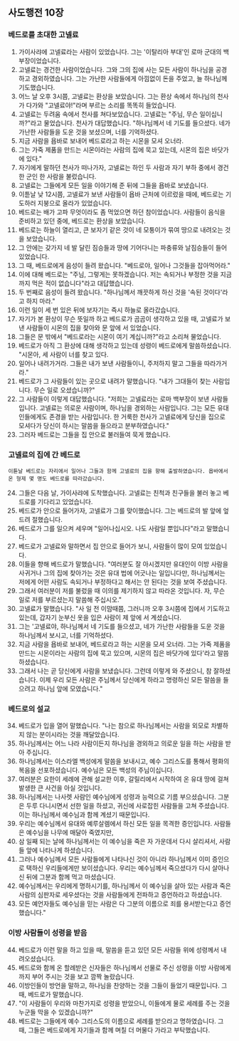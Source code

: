 ## 사도행전 10장

### 베드로를 초대한 고넬료
1. 가이사랴에 고넬료라는 사람이 있었습니다. 그는 '이탈리아 부대'인 로마 군대의 백부장이었습니다.
2. 고넬료는 경건한 사람이었습니다. 그와 그의 집에 사는 모든 사람이 하나님을 공경하고 경외하였습니다. 그는 가난한 사람들에게 아낌없이 돈을 주었고, 늘 하나님께 기도했습니다.
3. 어느 날 오후 3시쯤, 고넬료는 환상을 보았습니다. 그는 환상 속에서 하나님의 천사가 다가와 "고넬료야!"라며 부르는 소리를 똑똑히 들었습니다.
4. 고넬료는 두려움 속에서 천사를 쳐다보았습니다. 고넬료는 "주님, 무슨 일이십니까?"라고 물었습니다. 천사가 대답했습니다. "하나님께서 네 기도를 들으셨다. 네가 가난한 사람들을 도운 것을 보셨으며, 너를 기억하셨다.
5. 지금 사람을 욥바로 보내어 베드로라고 하는 시몬을 모셔 오너라.
6. 그는 가죽 제품을 만드는 시몬이라는 사람의 집에 묵고 있는데, 시몬의 집은 바닷가에 있다."
7. 자기에게 말하던 천사가 떠나가자, 고넬료는 하인 두 사람과 자기 부하 중에서 경건한 군인 한 사람을 불렀습니다.
8. 고넬료는 그들에게 모든 일을 이야기해 준 뒤에 그들을 욥바로 보냈습니다.
9. 이튿날 낮 12시쯤, 고넬료가 보낸 사람들이 욥바 근처에 이르렀을 때에, 베드로는 기도하러 지붕으로 올라가 있었습니다.
10. 베드로는 배가 고파 무엇이라도 좀 먹었으면 하던 참이었습니다. 사람들이 음식을 준비하고 있던 중에, 베드로는 환상을 보았습니다.
11. 베드로는 하늘이 열리고, 큰 보자기 같은 것이 네 모퉁이가 묶여 땅으로 내려오는 것을 보았습니다.
12. 그 안에는 갖가지 네 발 달린 짐승들과 땅에 기어다니는 파충류와 날짐승들이 들어 있었습니다.
13. 그 때, 베드로에게 음성이 들려 왔습니다. "베드로야, 일어나 그것들을 잡아먹어라."
14. 이에 대해 베드로는 "주님, 그렇게는 못하겠습니다. 저는 속되거나 부정한 것을 지금까지 먹은 적이 없습니다"라고 대답했습니다.
15. 두 번째로 음성이 들려 왔습니다. "하나님께서 깨끗하게 하신 것을 '속된 것이다'라고 하지 마라."
16. 이런 일이 세 번 있은 뒤에 보자기는 즉시 하늘로 올라갔습니다.
17. 자기가 본 환상이 무슨 뜻일까 하고 베드로가 곰곰이 생각하고 있을 때, 고넬료가 보낸 사람들이 시몬의 집을 찾아와 문 앞에 서 있었습니다.
18. 그들은 문 밖에서 "베드로라는 시몬이 여기 계십니까?"라고 소리쳐 물었습니다.
19. 베드로가 아직 그 환상에 대해 생각하고 있는데 성령이 베드로에게 말씀하셨습니다. "시몬아, 세 사람이 너를 찾고 있다.
20. 일어나 내려가거라. 그들은 내가 보낸 사람들이니, 주저하지 말고 그들을 따라가거라."
21. 베드로가 그 사람들이 있는 곳으로 내려가 말했습니다. "내가 그대들이 찾는 사람입니다. 무슨 일로 오셨습니까?"
22. 그 사람들이 이렇게 대답했습니다. "저희는 고넬료라는 로마 백부장이 보낸 사람들입니다. 고넬료는 의로운 사람이며, 하나님을 경외하는 사람입니다. 그는 모든 유대인들에게도 존경을 받는 사람입니다. 한 거룩한 천사가 고넬료에게 당신을 집으로 모셔다가 당신이 하시는 말씀을 들으라고 분부하였습니다."
23. 그러자 베드로는 그들을 집 안으로 불러들여 묵게 했습니다.
### 고넬료의 집에 간 베드로
    이튿날 베드로는 자리에서 일어나 그들과 함께 고넬료의 집을 향해 출발하였습니다. 욥바에서 온 형제 몇 명도 베드로를 따라갔습니다.
24. 그들은 다음 날, 가이사랴에 도착했습니다. 고넬료는 친척과 친구들을 불러 놓고 베드로를 기다리고 있었습니다.
25. 베드로가 안으로 들어가자, 고넬료가 그를 맞이했습니다. 그는 베드로의 발 앞에 엎드려 절했습니다.
26. 베드로가 그를 일으켜 세우며 "일어나십시오. 나도 사람일 뿐입니다"라고 말했습니다.
27. 베드로가 고넬료와 말하면서 집 안으로 들어가 보니, 사람들이 많이 모여 있었습니다.
28. 이들을 향해 베드로가 말했습니다. "여러분도 잘 아시겠지만 유대인이 이방 사람을 사귀거나 그의 집에 찾아가는 것은 유대 법에 어긋나는 일입니다만, 하나님께서는 저에게 어떤 사람도 속되거나 부정하다고 해서는 안 된다는 것을 보여 주셨습니다.
29. 그래서 여러분이 저를 불렀을 때 이의를 제기하지 않고 따라온 것입니다. 자, 무슨 일로 저를 부르셨는지 말씀해 주십시오."
30. 고넬료가 말했습니다. "사 일 전 이맘때쯤, 그러니까 오후 3시쯤에 집에서 기도하고 있는데, 갑자기 눈부신 옷을 입은 사람이 제 앞에 서 계셨습니다.
31. 그는 '고넬료야, 하나님께서 네 기도를 들으셨고, 네가 가난한 사람들을 도운 것을 하나님께서 보시고, 너를 기억하셨다.
32. 지금 사람을 욥바로 보내어, 베드로라고 하는 시몬을 모셔 오너라. 그는 가죽 제품을 만드는 시몬이라는 사람의 집에 묵고 있으며, 시몬의 집은 바닷가에 있다'라고 말씀하셨습니다.
33. 그래서 나는 곧 당신에게 사람을 보냈습니다. 그런데 이렇게 와 주셨으니, 참 잘하셨습니다. 이제 우리 모든 사람은 주님께서 당신에게 하라고 명령하신 모든 말씀을 들으려고 하나님 앞에 모였습니다."
### 베드로의 설교
34. 베드로가 입을 열어 말했습니다. "나는 참으로 하나님께서는 사람을 외모로 차별하지 않는 분이시라는 것을 깨달았습니다.
35. 하나님께서는 어느 나라 사람이든지 하나님을 경외하고 의로운 일을 하는 사람을 받아 주십니다.
36. 하나님께서는 이스라엘 백성에게 말씀을 보내시고, 예수 그리스도를 통해서 평화의 복음을 선포하셨습니다. 예수님은 모든 백성의 주님이십니다.
37. 여러분은 요한이 세례에 관해 설교한 이후, 갈릴리에서 시작하여 온 유대 땅에 걸쳐 발생한 큰 사건을 아실 것입니다.
38. 하나님께서는 나사렛 사람인 예수님에게 성령과 능력으로 기름 부으셨습니다. 그분은 두루 다니시면서 선한 일을 하셨고, 귀신에 사로잡힌 사람들을 고쳐 주셨습니다. 이는 하나님께서 예수님과 함께 계셨기 때문입니다.
39. 우리는 예수님께서 유대와 예루살렘에서 하신 모든 일을 목격한 증인입니다. 사람들은 예수님을 나무에 매달아 죽였지만,
40. 삼 일째 되는 날에 하나님께서는 이 예수님을 죽은 자 가운데서 다시 살리셔서, 사람들 앞에 나타나게 하셨습니다.
41. 그러나 예수님께서 모든 사람들에게 나타나신 것이 아니라 하나님께서 이미 증인으로 택하신 우리들에게만 보이셨습니다. 우리는 예수님께서 죽으셨다가 다시 살아나신 뒤에 그분과 함께 먹고 마셨습니다.
42. 예수님께서는 우리에게 명하시기를, 하나님께서 이 예수님을 살아 있는 사람과 죽은 사람의 심판자로 세우셨다는 것을 사람들에게 전파하고 증언하라고 하셨습니다.
43. 모든 예언자들도 예수님을 믿는 사람은 다 그분의 이름으로 죄를 용서받는다고 증언했습니다."
### 이방 사람들이 성령을 받음
44. 베드로가 이런 말을 하고 있을 때, 말씀을 듣고 있던 모든 사람들 위에 성령께서 내려오셨습니다.
45. 베드로와 함께 온 할례받은 신자들은 하나님께서 선물로 주신 성령을 이방 사람에게까지 부어 주시는 것을 보고 깜짝 놀랐습니다.
46. 이방인들이 방언을 말하고, 하나님을 찬양하는 것을 그들이 들었기 때문입니다. 그 때, 베드로가 말했습니다.
47. "이 사람들이 우리와 마찬가지로 성령을 받았으니, 이들에게 물로 세례를 주는 것을 누군들 막을 수 있겠습니까?"
48. 베드로는 그들에게 예수 그리스도의 이름으로 세례를 받으라고 명하였습니다. 그 때, 그들은 베드로에게 자기들과 함께 며칠 더 머물다 가라고 부탁했습니다.